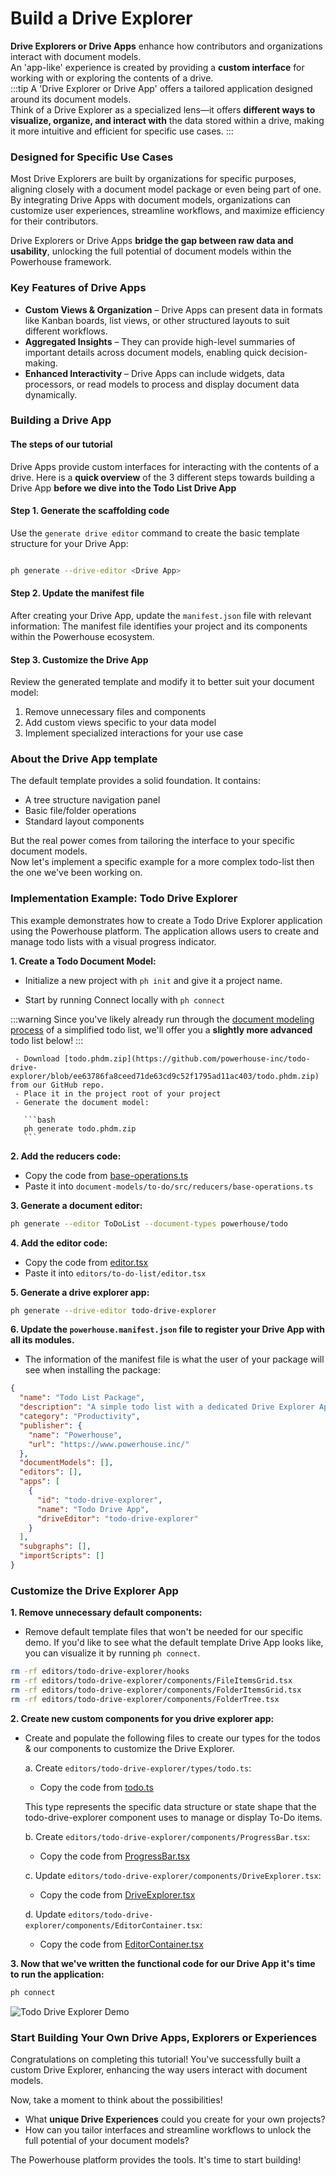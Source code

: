 # Build a Drive Explorer

**Drive Explorers or Drive Apps** enhance how contributors and organizations interact with document models.   
An 'app-like' experience is created by providing a **custom interface** for working with or exploring the contents of a drive.  
:::tip 
A 'Drive Explorer or Drive App' offers a tailored application designed around its document models.   
Think of a Drive Explorer as a specialized lens—it offers **different ways to visualize, organize, and interact with** the data stored within a drive, making it more intuitive and efficient for specific use cases.
:::

### **Designed for Specific Use Cases**

Most Drive Explorers are built by organizations for specific purposes, aligning closely with a document model package or even being part of one. By integrating Drive Apps with document models, organizations can customize user experiences, streamline workflows, and maximize efficiency for their contributors.

Drive Explorers or Drive Apps **bridge the gap between raw data and usability**, unlocking the full potential of document models within the Powerhouse framework.

### **Key Features of Drive Apps**

- **Custom Views & Organization** – Drive Apps can present data in formats like Kanban boards, list views, or other structured layouts to suit different workflows.
- **Aggregated Insights** – They can provide high-level summaries of important details across document models, enabling quick decision-making.
- **Enhanced Interactivity** – Drive Apps can include widgets, data processors, or read models to process and display document data dynamically.

### **Building a Drive App**

#### The steps of our tutorial

Drive Apps provide custom interfaces for interacting with the contents of a drive. 
Here is a **quick overview** of the 3 different steps towards building a Drive App **before we dive into the Todo List Drive App**

#### Step 1. Generate the scaffolding code

Use the `generate drive editor` command to create the basic template structure for your Drive App:

```bash

ph generate --drive-editor <Drive App>
```

#### Step 2. Update the manifest file

After creating your Drive App, update the `manifest.json` file with relevant information:
The manifest file identifies your project and its components within the Powerhouse ecosystem.

#### Step 3. Customize the Drive App

Review the generated template and modify it to better suit your document model:

1. Remove unnecessary files and components
2. Add custom views specific to your data model
3. Implement specialized interactions for your use case

### About the Drive App template

The default template provides a solid foundation. It contains:
- A tree structure navigation panel
- Basic file/folder operations
- Standard layout components   

But the real power comes from tailoring the interface to your specific document models.   
 Now let's implement a specific example for a more complex todo-list then the one we've been working on. 

### Implementation Example: Todo Drive Explorer

This example demonstrates how to create a Todo Drive Explorer application using the Powerhouse platform. 
The application allows users to create and manage todo lists with a visual progress indicator.

**1. Create a Todo Document Model:**
   - Initialize a new project with `ph init` and give it a project name. 

   - Start by running Connect locally with `ph connect`

:::warning
Since you've likely already run through the [document modeling process](/academy/GetStarted/DefineToDoListDocumentModel) of a simplified todo list, we'll offer you a **slightly more advanced** todo list below! 
:::

     - Download [todo.phdm.zip](https://github.com/powerhouse-inc/todo-drive-explorer/blob/ee63786fa8ceed71de63cd9c52f1795ad11ac403/todo.phdm.zip) from our GitHub repo. 
     - Place it in the project root of your project
     - Generate the document model:

       ```bash
       ph generate todo.phdm.zip
       ```

**2. Add the reducers code:**
   - Copy the code from [base-operations.ts](https://github.com/powerhouse-inc/todo-drive-explorer/blob/ee63786fa8ceed71de63cd9c52f1795ad11ac403/document-models/to-do/src/reducers/base-operations.ts)
   - Paste it into `document-models/to-do/src/reducers/base-operations.ts`

**3. Generate a document editor:**
   ```bash
   ph generate --editor ToDoList --document-types powerhouse/todo
   ```

**4. Add the editor code:**
   - Copy the code from [editor.tsx](https://github.com/powerhouse-inc/todo-drive-explorer/blob/ee63786fa8ceed71de63cd9c52f1795ad11ac403/editors/to-do-list/editor.tsx)
   - Paste it into `editors/to-do-list/editor.tsx`

**5. Generate a drive explorer app:**
   ```bash
   ph generate --drive-editor todo-drive-explorer
   ```

**6. Update the `powerhouse.manifest.json` file to register your Drive App with all its modules.**

  - The information of the manifest file is what the user of your package will see when installing the package:

   ```json
   {
     "name": "Todo List Package",
     "description": "A simple todo list with a dedicated Drive Explorer App",
     "category": "Productivity",
     "publisher": {
       "name": "Powerhouse",
       "url": "https://www.powerhouse.inc/"
     },
     "documentModels": [],
     "editors": [],
     "apps": [
       {
         "id": "todo-drive-explorer",
         "name": "Todo Drive App",
         "driveEditor": "todo-drive-explorer"
       }
     ],
     "subgraphs": [],
     "importScripts": []
   }
   ```

### Customize the Drive Explorer App

**1. Remove unnecessary default components:**   

- Remove default template files that won't be needed for our specific demo. If you'd like to see what the default template Drive App looks like, you can visualize it by running `ph connect`.

```bash
rm -rf editors/todo-drive-explorer/hooks
rm -rf editors/todo-drive-explorer/components/FileItemsGrid.tsx
rm -rf editors/todo-drive-explorer/components/FolderItemsGrid.tsx
rm -rf editors/todo-drive-explorer/components/FolderTree.tsx
```

**2. Create new custom components for you drive explorer app:**

   - Create and populate the following files to create our types for the todos & our components to customize the Drive Explorer.

     a. Create `editors/todo-drive-explorer/types/todo.ts`:
     - Copy the code from [todo.ts](https://github.com/powerhouse-inc/todo-drive-explorer/blob/ee63786fa8ceed71de63cd9c52f1795ad11ac403/editors/todo-drive-explorer/types/todo.ts)

     This type represents the specific data structure or state shape that the todo-drive-explorer component uses to manage or display To-Do items.

     b. Create `editors/todo-drive-explorer/components/ProgressBar.tsx`:
     - Copy the code from [ProgressBar.tsx](https://github.com/powerhouse-inc/todo-drive-explorer/blob/ee63786fa8ceed71de63cd9c52f1795ad11ac403/editors/todo-drive-explorer/components/ProgressBar.tsx)

     c. Update `editors/todo-drive-explorer/components/DriveExplorer.tsx`:
     - Copy the code from [DriveExplorer.tsx](https://github.com/powerhouse-inc/todo-drive-explorer/blob/ee63786fa8ceed71de63cd9c52f1795ad11ac403/editors/todo-drive-explorer/components/DriveExplorer.tsx)

     d. Update `editors/todo-drive-explorer/components/EditorContainer.tsx`:
     - Copy the code from [EditorContainer.tsx](https://github.com/powerhouse-inc/todo-drive-explorer/blob/ee63786fa8ceed71de63cd9c52f1795ad11ac403/editors/todo-drive-explorer/components/EditorContainer.tsx)

**3. Now that we've written the functional code for our Drive App it's time to run the application:**
   ```bash
   ph connect
   ```

   ![Todo Drive Explorer Demo](https://raw.githubusercontent.com/powerhouse-inc/todo-drive-explorer/9a87871e61460e73ddf8635fd756a0cd991306d6/demo.gif)

### **Start Building Your Own Drive Apps, Explorers or Experiences**
Congratulations on completing this tutorial! You've successfully built a custom Drive Explorer, enhancing the way users interact with document models.

Now, take a moment to think about the possibilities!
- What **unique Drive Experiences** could you create for your own projects? 
- How can you tailor interfaces and streamline workflows to unlock the full potential of your document models? 

The Powerhouse platform provides the tools. It's time to start building!

